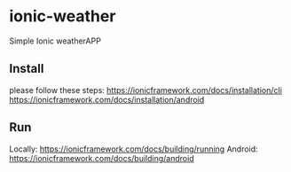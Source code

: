 # ionic-weather
Simple Ionic weatherAPP

## Install 
please follow these steps: 
https://ionicframework.com/docs/installation/cli
https://ionicframework.com/docs/installation/android

## Run
Locally: https://ionicframework.com/docs/building/running
Android: https://ionicframework.com/docs/building/android
